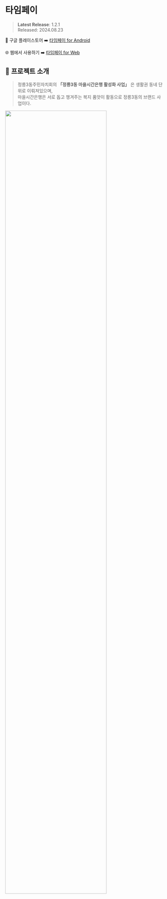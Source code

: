 # 타임페이
>  **Latest Release**: 1.2.1  
> Released: 2024.08.23

📲 구글 플레이스토어  ➡️  [타임페이 for Android](https://play.google.com/store/apps/details?id=app.web.timepay2024_1.twa&hl=ko)  

🌐 웹에서 사용하기  ➡️  [타임페이 for Web](https://k-eum2023.web.app/)
<br>

## 📣  프로젝트 소개
>  정릉3동주민자치회의 **「정릉3동 마을시간은행 활성화 사업」** 은 생활권 동네 단위로 이뤄져있으며,  
>  마을시간은행은 서로 돕고 챙겨주는 복지 품앗이 활동으로 정릉3동의 브랜드 사업이다.

<img src="https://github.com/user-attachments/assets/f98ec9a8-8e2b-4796-9f73-22b4b2bb1d2c" width="80%">





<!-- ## 👩🏻‍💻  참여자
> 개발기간 : 2024.08 ~ present.



> 개발기간 : 2024.02 ~ 2024.05
<table>
  <tr>
    <th>UI/UX</th>
    <th colspan="2">FE</th>
    <th colspan="2">BE, Infra</th>
  </tr>
  <tr align="center">
    <td>남주희</td>
    <td>이채민</td>
    <td>홍현지</td>
    <td>윤서영</td>
    <td>황솔희</td>
  </tr>
  <tr align="center">
    <td></td>
    <td><a href="https://github.com/Chaemin-L">@Chaemin-L</a></td>
    <td><a href="https://github.com/Honghyeonji">@Honghyeonji</a></td>
    <td><a href="https://github.com/ytjdud">@ytjdud</a></td>
    <td><a href="https://github.com/ssoree912">@ssoree912</a></td>
  </tr>
</table> -->
